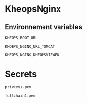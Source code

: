 # KheopsNginx

## Environnement variables

`KHEOPS_ROOT_URL`

`KHOEPS_NGINX_URL_TOMCAT`

`KHEOPS_NGINX_KHEOPSVIEWER`

# Secrets

`privkey1.pem`

`fullchain1.pem`
